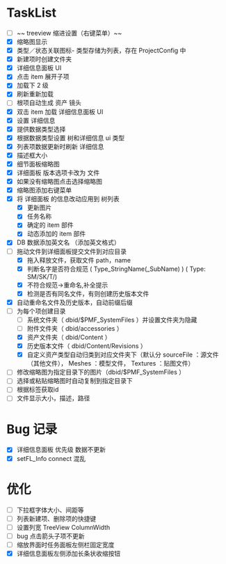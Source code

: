 # TaskList

- [ ] ~~ treeview 缩进设置（右键菜单）~~
- [x] 缩略图显示
- [x] 类型／状态关联图标- 类型存储为列表，存在 ProjectConfig 中
- [x] 新建项时创建文件夹
- [x] 详细信息面板 UI
- [x] 点击 item 展开子项
- [x] 加载下 2 级
- [x] 刷新重新加载
- [ ] 根项自动生成 资产 镜头
- [x] 双击 item 加载 详细信息面板 UI
- [x] 设置 详细信息
- [x] 提供数据类型选择
- [x] 根据数据类型设置 树和详细信息 ui 类型
- [x] 列表项数据更新时刷新 详细信息
- [x] 描述框大小
- [x] 细节面板缩略图
- [x] 详细面板 版本选项卡改为 文件
- [x] 如果没有缩略图点击选择缩略图
- [x] 缩略图添加右键菜单
- [x] 将 详细面板 的信息改动应用到 树列表
  - [x] 更新图片
  - [x] 任务名称
  - [x] 确定的 item 部件
  - [x] 动态添加的 item 部件
- [x] DB 数据添加英文名 （添加英文格式）
- [ ] 拖动文件到详细面板提交文件到对应目录
  - [x] 拖入释放文件，获取文件 path，name
  - [x] 判断名字是否符合规范 ( Type_StringName(\_SubName) ) ( Type: SM/SK/T/)
  - [x] 不符合规范->重命名,补全提示
  - [x] 检测是否有同名文件，有则创建历史版本文件
- [x] 自动重命名文件及历史版本，自动前缀后缀
- [ ] 为每个项创建目录
  - [ ] 系统文件夹（ dbid/$PMF_SystemFiles ）并设置文件夹为隐藏
  - [ ] 附件文件夹（ dbid/accessories ）
  - [x] 资产文件夹（ dbid/Content ）
  - [x] 历史版本文件（ dbid/Content/Revisions ）
  - [x] 自定义资产类型自动归类到对应文件夹下（默认分 sourceFile ：源文件（其他文件）， Meshes ：模型文件， Textures ：贴图文件）
- [ ] 修改缩略图为指定目录下的图片（dbid/$PMF_SystemFiles ）
- [ ] 选择或粘贴缩略图时自动复制到指定目录下
- [ ] 根据标签获取id
- [ ] 文件显示大小，描述，路径

# Bug 记录

- [x] 详细信息面板 优先级 数据不更新
- [x] setFL_Info connect 混乱

# 优化

- [ ] 下拉框字体大小、间距等
- [ ] 列表新建项、删除项的快捷键
- [ ] 设置列宽 TreeView ColumnWidth
- [ ] bug 点击箭头子项不更新
- [ ] 缩放界面时任务面板左侧栏固定宽度
- [x] 详细信息面板左侧添加长条状收缩按钮
